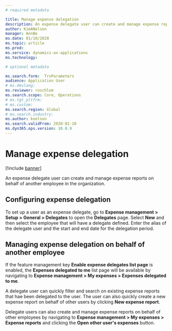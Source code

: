 ```yaml
---
# required metadata

title: Manage expense delegation
description: An expense delegate user can create and manage expense reports on behalf of another employee in the organization.
author: KimANelson
manager: AnnBe
ms.date: 01/10/2020
ms.topic: article
ms.prod: 
ms.service: dynamics-ax-applications
ms.technology: 

# optional metadata

ms.search.form:  TrvParameters
audience: Application User
# ms.devlang: 
ms.reviewer: roschlom
ms.search.scope: Core, Operations
# ms.tgt_pltfrm: 
# ms.custom: 
ms.search.region: Global
# ms.search.industry: 
ms.author: knelson 
ms.search.validFrom: 2020-01-10
ms.dyn365.ops.version: 10.0.9
---
```


# Manage expense delegation

[!include [banner](../includes/banner.md)]

An expense delegate user can create and manage expense reports on behalf of another employee in the organization.

## Configuring expense delegation

To set up a user as an expense delegate, go to **Expense management > Setup > General > Delegates** to open the **Delegates** page. Select **New** and then select the employee that will have a delegate defined. Enter the alias of the delegate user and the start and end date for the delegation period.

## Managing expense delegation on behalf of another employee

If the feature management key **Enable expense delegates list page** is enabled, the **Expenses delegated to me** list page will be available by navigating to **Expense management > My expenses > Expenses delegated to me**.

A delegate user can quickly filter and search on existing expense reports that hae been delegated to the user. The user can also quickly create a new expense report on behalf of other users by clicking **New expense report**.

Delegate users can also create and manage expense reports on behalf of other employees by navigating to **Expense management > My expenses > Expense reports** and clicking the **Open other user's expenses** button.
